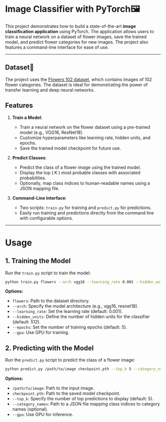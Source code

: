 # **Image Classifier with PyTorch🖼️**

This project demonstrates how to build a state-of-the-art **image classification application** using PyTorch. The application allows users to train a neural network on a dataset of flower images, save the trained model, and predict flower categories for new images. The project also features a command-line interface for ease of use.

---

## **Dataset🌸**

The project uses the [Flowers 102 dataset](https://www.robots.ox.ac.uk/~vgg/data/flowers/102/index.html), which contains images of 102 flower categories. The dataset is ideal for demonstrating the power of transfer learning and deep neural networks.

## **Features**

1. **Train a Model**:
   - Train a neural network on the flower dataset using a pre-trained model (e.g., VGG16, ResNet18).
   - Customize hyperparameters like learning rate, hidden units, and epochs.
   - Save the trained model checkpoint for future use.

2. **Predict Classes**:
   - Predict the class of a flower image using the trained model.
   - Display the top \( K \) most probable classes with associated probabilities.
   - Optionally, map class indices to human-readable names using a JSON mapping file.

3. **Command-Line Interface**:
   - Two scripts: `train.py` for training and `predict.py` for predictions.
   - Easily run training and predictions directly from the command line with configurable options.

---

# Usage

## 1. Training the Model
Run the `train.py` script to train the model:

```bash
python train.py flowers --arch vgg16 --learning_rate 0.001 --hidden_units 512 --epochs 5 --gpu
```

**Options:**
- `flowers`: Path to the dataset directory.
- `--arch`: Specify the model architecture (e.g., vgg16, resnet18).
- `--learning_rate`: Set the learning rate (default: 0.001).
- `--hidden_units`: Define the number of hidden units for the classifier (default: 512).
- `--epochs`: Set the number of training epochs (default: 5).
- `--gpu`: Use GPU for training.

## 2. Predicting with the Model
Run the `predict.py` script to predict the class of a flower image:

```bash
python predict.py /path/to/image checkpoint.pth --top_k 5 --category_names cat_to_name.json --gpu
```

**Options:**
- `/path/to/image`: Path to the input image.
- `checkpoint.pth`: Path to the saved model checkpoint.
- `--top_k`: Specify the number of top predictions to display (default: 5).
- `--category_names`: Path to a JSON file mapping class indices to category names (optional).
- `--gpu`: Use GPU for inference.
